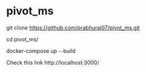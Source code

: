 # pivot_ms

git clone https://github.com/prabhuraj07/pivot_ms.git

cd pivot_ms/

docker-compose up --build

Check this link http://localhost:3000/

